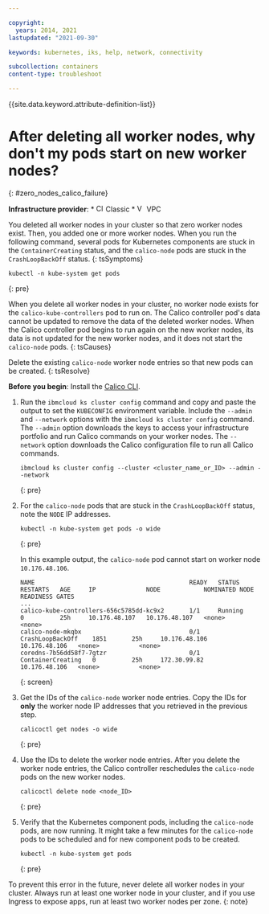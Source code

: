 ```yaml
---

copyright: 
  years: 2014, 2021
lastupdated: "2021-09-30"

keywords: kubernetes, iks, help, network, connectivity

subcollection: containers
content-type: troubleshoot

---
```





{{site.data.keyword.attribute-definition-list}}


# After deleting all worker nodes, why don't my pods start on new worker nodes?
{: #zero_nodes_calico_failure}

**Infrastructure provider**:
    * <img src="images/icon-classic.png" alt="Classic infrastructure provider icon" width="15" style="width:15px; border-style: none"/> Classic
    * <img src="images/icon-vpc.png" alt="VPC infrastructure provider icon" width="15" style="width:15px; border-style: none"/> VPC


You deleted all worker nodes in your cluster so that zero worker nodes exist. Then, you added one or more worker nodes. When you run the following command, several pods for Kubernetes components are stuck in the `ContainerCreating` status, and the `calico-node` pods are stuck in the `CrashLoopBackOff` status.
{: tsSymptoms}

```
kubectl -n kube-system get pods
```
{: pre}


When you delete all worker nodes in your cluster, no worker node exists for the `calico-kube-controllers` pod to run on. The Calico controller pod's data cannot be updated to remove the data of the deleted worker nodes. When the Calico controller pod begins to run again on the new worker nodes, its data is not updated for the new worker nodes, and it does not start the `calico-node` pods.
{: tsCauses}


Delete the existing `calico-node` worker node entries so that new pods can be created.
{: tsResolve}

**Before you begin**: Install the [Calico CLI](/docs/containers?topic=containers-network_policies#cli_install).

1. Run the `ibmcloud ks cluster config` command and copy and paste the output to set the `KUBECONFIG` environment variable. Include the `--admin` and `--network` options with the `ibmcloud ks cluster config` command. The `--admin` option downloads the keys to access your infrastructure portfolio and run Calico commands on your worker nodes. The `--network` option downloads the Calico configuration file to run all Calico commands.
    ```
    ibmcloud ks cluster config --cluster <cluster_name_or_ID> --admin --network
    ```
    {: pre}

2. For the `calico-node` pods that are stuck in the `CrashLoopBackOff` status, note the `NODE` IP addresses.
    ```
    kubectl -n kube-system get pods -o wide
    ```
    {: pre}

    In this example output, the `calico-node` pod cannot start on worker node `10.176.48.106`.
    ```
    NAME                                           READY   STATUS              RESTARTS   AGE     IP              NODE            NOMINATED NODE   READINESS GATES
    ...
    calico-kube-controllers-656c5785dd-kc9x2       1/1     Running             0          25h     10.176.48.107   10.176.48.107   <none>           <none>
    calico-node-mkqbx                              0/1     CrashLoopBackOff    1851       25h     10.176.48.106   10.176.48.106   <none>           <none>
    coredns-7b56dd58f7-7gtzr                       0/1     ContainerCreating   0          25h     172.30.99.82    10.176.48.106   <none>           <none>
    ```
    {: screen}

3. Get the IDs of the `calico-node` worker node entries. Copy the IDs for **only** the worker node IP addresses that you retrieved in the previous step.
    ```
    calicoctl get nodes -o wide
    ```
    {: pre}

4. Use the IDs to delete the worker node entries. After you delete the worker node entries, the Calico controller reschedules the `calico-node` pods on the new worker nodes.
    ```
    calicoctl delete node <node_ID>
    ```
    {: pre}

5. Verify that the Kubernetes component pods, including the `calico-node` pods, are now running. It might take a few minutes for the `calico-node` pods to be scheduled and for new component pods to be created.
    ```
    kubectl -n kube-system get pods
    ```
    {: pre}

To prevent this error in the future, never delete all worker nodes in your cluster. Always run at least one worker node in your cluster, and if you use Ingress to expose apps, run at least two worker nodes per zone.
{: note}







